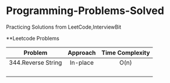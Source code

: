 # Programming-Problems-Solved
Practicing Solutions from LeetCode,InterviewBit

**Leetcode Problems

|      Problem       | Approach |  Time Complexity   |
|    :---:           |  :---:   |     :---:          |
| 344.Reverse String | In-place |      O(n)          |
|                    |          |                    |
|                    |          |                    |
|                    |          |                    |
|                    |          |                    |
